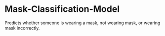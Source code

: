 # Mask-Classification-Model
Predicts whether someone is wearing a mask, not wearing mask, or wearing mask incorrectly. 
